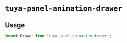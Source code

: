 # `tuya-panel-animation-drawer`

## Usage

```jsx
import Drawer from 'tuya-panel-animation-drawer';
```
